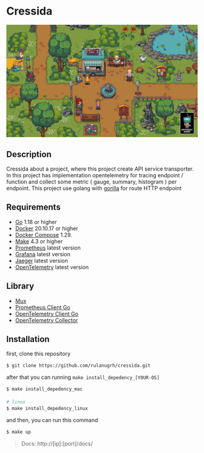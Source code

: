 # Cressida
![banner](.github/thumb.png)

## Description
Cressida about a project, where this project create API service transporter. In this project has implementation opentelemetry for tracing endpoint / function and collect some metric ( gauge, summary, histogram ) per endpoint. This project use golang with [gorilla](https://github.com/gorilla/mux) for route HTTP endpoint

## Requirements
- [Go](https://golang.org/) 1.18 or higher
- [Docker](https://www.docker.com/) 20.10.17 or higher
- [Docker Compose](https://docs.docker.com/compose/) 1.29.
- [Make](https://www.gnu.org/software/make/) 4.3 or higher
- [Prometheus](https://prometheus.io/) latest version
- [Grafana](https://grafana.com/) latest version
- [Jaeger](https://www.jaegertracing.io/) latest version
- [OpenTelemetry](https://opentelemetry.io/) latest version

## Library
- [Mux](https://github.com/gorilla/mux)
- [Prometheus Client Go](https://github.com/prometheus/client_golang)
- [OpenTelemetry Client Go](https://github.com/open-telemetry/opentelemetry-go)
- [OpenTelemetry Collector](https://github.com/open-telemetry/opentelemetry-collector)

## Installation
first, clone this repository
```bash
$ git clone https://github.com/rulanugrh/cressida.git
```

after that you can running `make install_depedency_[YOUR-OS]`
```bash
$ make install_depedency_mac

# linux
$ make install_depedency_linux
```
and then, you can run this command
```bash
$ make up
```

> Docs: http://[ip]:[port]/docs/